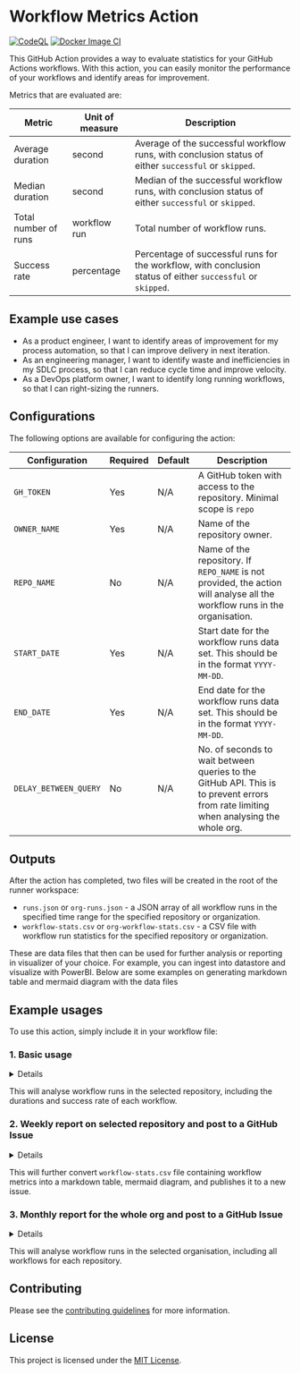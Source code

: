 # Workflow Metrics Action

[![CodeQL](https://github.com/KittyChiu/workflow-metrics/actions/workflows/github-code-scanning/codeql/badge.svg)](https://github.com/KittyChiu/workflow-metrics/actions/workflows/github-code-scanning/codeql) [![Docker Image CI](https://github.com/KittyChiu/workflow-metrics/actions/workflows/docker-image.yml/badge.svg)](https://github.com/KittyChiu/workflow-metrics/actions/workflows/docker-image.yml)

This GitHub Action provides a way to evaluate statistics for your GitHub Actions workflows. With this action, you can easily monitor the performance of your workflows and identify areas for improvement.

Metrics that are evaluated are:

| Metric | Unit of measure | Description |
| --- | --- | --- |
| Average duration | second | Average of the successful workflow runs, with conclusion status of either `successful` or `skipped`. |
| Median duration | second | Median of the successful workflow runs, with conclusion status of either `successful` or `skipped`. |
| Total number of runs | workflow run | Total number of workflow runs. |
| Success rate | percentage | Percentage of successful runs for the workflow, with conclusion status of either `successful` or `skipped`. |

## Example use cases

- As a product engineer, I want to identify areas of improvement for my process automation, so that I can improve delivery in next iteration.
- As an engineering manager, I want to identify waste and inefficiencies in my SDLC process, so that I can reduce cycle time and improve velocity.
- As a DevOps platform owner, I want to identify long running workflows, so that I can right-sizing the runners.

## Configurations

The following options are available for configuring the action:

| Configuration | Required | Default | Description |
| --- | --- | --- | --- |
| `GH_TOKEN` | Yes | N/A | A GitHub token with access to the repository. Minimal scope is `repo` |
| `OWNER_NAME` | Yes | N/A | Name of the repository owner. |
| `REPO_NAME` | No | N/A | Name of the repository. If `REPO_NAME` is not provided, the action will analyse all the workflow runs in the organisation. |
| `START_DATE` | Yes | N/A | Start date for the workflow runs data set. This should be in the format `YYYY-MM-DD`. |
| `END_DATE` | Yes | N/A | End date for the workflow runs data set. This should be in the format `YYYY-MM-DD`. |
| `DELAY_BETWEEN_QUERY` | No | N/A | No. of seconds to wait between queries to the GitHub API. This is to prevent errors from rate limiting when analysing the whole org. |

## Outputs

After the action has completed, two files will be created in the root of the runner workspace:

- `runs.json` or `org-runs.json` - a JSON array of all workflow runs in the specified time range for the specified repository or organization.
- `workflow-stats.csv` or `org-workflow-stats.csv` - a CSV file with workflow run statistics for the specified repository or organization.

These are data files that then can be used for further analysis or reporting in visualizer of your choice. For example, you can ingest into datastore and visualize with PowerBI. Below are some examples on generating markdown table and mermaid diagram with the data files

## Example usages

To use this action, simply include it in your workflow file:

### 1. Basic usage

<details>

```yml
name: My Workflow
on: workflow_dispatch
jobs:
  evaluate-actions-consumption:
    runs-on: ubuntu-latest
    steps:
      - name: Checkout code
        uses: actions/checkout@v3

      - name: Call workflow-runs action
        uses: kittychiu/workflow-metrics@v0.4.7
        env:
          GH_TOKEN: ${{ secrets.GITHUB_TOKEN }}
          OWNER_NAME: "myOrg"
          REPO_NAME: "myRepo"
          START_DATE: "2023-07-01"
          END_DATE: "2023-08-01"

      - name: Upload all .txt .csv .md files to artifact
        uses: actions/upload-artifact@v3
        with:
          name: workflow-stats
          path: |
            workflow-stats.csv
            runs.json
```

Below is an example of the `workflow-stats.csv` file:

```csv
workflow_name,average_duration,median_duration,success_rate,total_runs
workflow_1,12.33,12.00,100.00,3
workflow_3,25.12,22.00,20.93,43
workflow_2,15.50,15.50,50.00,2
```

</details>

This will analyse workflow runs in the selected repository, including the durations and success rate of each workflow.

### 2. Weekly report on selected repository and post to a GitHub Issue

<details>

```yml
name: Weekly Retrospective Report

on: 
  schedule:
    - cron: '0 12 * * 5'
    
jobs:
  evaluate-actions-consumption:
    runs-on: ubuntu-latest
    env:
      GH_TOKEN: ${{ secrets.GITHUB_TOKEN }}
      OWNER_NAME: ${{ github.repository_owner }}

    steps:
      - name: Checkout code
        uses: actions/checkout@v3

      - name: Set dates and repo name
        run: |
          echo "START_DATE=$(date -d '-1 month' +%Y-%m-%d)" >> "$GITHUB_ENV"
          echo "END_DATE=$(date +%Y-%m-%d)" >> "$GITHUB_ENV"
          
          repo=$(echo "${{ github.repository }}" | cut -d'/' -f2)
          echo "REPO_NAME=${repo}" >> $GITHUB_ENV

      - name: Call workflow-runs action
        uses: kittychiu/workflow-metrics@v0.4.7
        env:
          GH_TOKEN: ${{ secrets.GITHUB_TOKEN }}
          REPO_NAME: ${{ env.REPO_NAME }}
          START_DATE: ${{ env.START_DATE }}
          END_DATE: ${{ env.END_DATE }}

      - name: Convert workflow-stats.CSV to stats-table.md markdown table
        run: |
          echo -e "## Table View\n" > stats-table.md
          header=$(head -n 1 workflow-stats.csv | sed 's/,/|/g' | sed 's/_/ /g')
          echo -e "|${header}|" >> stats-table.md
          metadata=$(head -n 1 workflow-stats.csv | sed 's/,/|/g' | sed 's/[^|]/-/g')
          echo -e "|${metadata}|" >> stats-table.md
          tail -n +2 workflow-stats.csv | sed 's/,/|/g; s/^/|/; s/$/|/' >> stats-table.md

      - name: Convert workflow-stats.CSV to stream-diagram.md mermaid diagram
        run: |
          echo -e "## Value Stream View\n" > stream-diagram.md
          echo -e '```mermaid' >> stream-diagram.md
          echo -e 'timeline' >> stream-diagram.md
          head -n 1 workflow-stats.csv | sed 's/,/ : /g' | sed 's/_/ /g' | awk -F'|' '{for(i=1;i<=NF;i++) printf("%s%s", "    ", $i, i==NF?"\n":", ")}' | sed 's/^/  /' >> stream-diagram.md
          tail -n +2 workflow-stats.csv | sed 's/,/ : /g' | awk -F'|' '{for(i=1;i<=NF;i++) printf("%s%s", "\n    ", $i, i==NF?"\n":", ")}' | sed 's/^/  /' >> stream-diagram.md
          echo -e '\n```' >> stream-diagram.md

      - name: Combine into issue content
        run: |
          echo "Combine output files"
          cat stream-diagram.md stats-table.md > issue_view.md

      - name: Publish content to a new GitHub Issue
        uses: peter-evans/create-issue-from-file@v4
        with:
          title: Workflow runs summary `${{ env.REPO_NAME }}` repo (${{ env.START_DATE }} - ${{ env.END_DATE }})
          content-filepath: issue_view.md

      - name: Upload all .txt .csv .md files to artifact
        uses: actions/upload-artifact@v3
        with:
          name: workflow-stats
          path: |
            stats-table.md
            stream-diagram.md
            workflow-stats.csv
            runs.json
```

Below is an example of the `stats-table.md` file:

```md
|workflow name|average duration|median duration|success rate|total runs|
|-------------|----------------|---------------|------------|----------|
|workflow_1|17.00|17.00|100.00|1|
|workflow_2|36.17|36.50|53.70|54|
|workflow_3|3.00|2.00|100.00|3|
```

An example of the GitHub Issue generated is [here](https://github.com/KittyChiu/workflow-metrics/issues/17).


</details>

This will further convert `workflow-stats.csv` file containing workflow metrics into a markdown table, mermaid diagram, and publishes it to a new issue.

### 3. Monthly report for the whole org and post to a GitHub Issue

<details>

```yml
name: Monthly SLOs Report

on:
  schedule:
    - cron: '0 0 1 * *'

jobs:
  evaluate-actions-consumption:
    runs-on: ubuntu-latest
    env:
      GH_TOKEN: ${{ secrets.GITHUB_TOKEN }}

    steps:
      - name: Checkout code
        uses: actions/checkout@v3

      - name: Set dates
        run: |
          echo "START_DATE=$(date -d '-14 days' +%Y-%m-%d)" >> "$GITHUB_ENV"
          echo "END_DATE=$(date +%Y-%m-%d)" >> "$GITHUB_ENV"
          
      - name: Test docker action
        uses: kittychiu/workflow-metrics@v0.4.7
        env:
          GH_TOKEN: ${{ env.GH_TOKEN }}
          OWNER_NAME: ${{ github.repository_owner }}
          START_DATE: ${{ env.START_DATE }}
          END_DATE: ${{ env.END_DATE }}
          DELAY_BETWEEN_QUERY: 5
    
      - name: Convert org-workflow-stats.csv to stats-table.md markdown table
        run: |
          echo -e "## Table View\n" > stats-table.md
          header=$(head -n 1 org-workflow-stats.csv | sed 's/,/|/g' | sed 's/_/ /g')
          echo -e "|${header}|" >> stats-table.md
          metadata=$(head -n 1 org-workflow-stats.csv | sed 's/,/|/g' | sed 's/[^|]/-/g')
          echo -e "|${metadata}|" >> stats-table.md
          tail -n +2 org-workflow-stats.csv | sed 's/,/|/g; s/^/|/; s/$/|/' >> stats-table.md

      - name: Publish result to a new issue
        uses: peter-evans/create-issue-from-file@v4
        with:
          title: Workflow runs summary for `${{ env.OWNER_NAME }}` org (${{ env.START_DATE }} - ${{ env.END_DATE }})
          content-filepath: stats-table.md

      - name: Upload all .txt .csv .md files to artifact
        uses: actions/upload-artifact@v3
        with:
          name: workflow-stats
          path: |
            stats-table.md
            org-workflow-stats.csv
            org-runs.json
```

Below is an example of the `stats-table.md` file:

```md
|repository name|workflow name|average duration|median duration|success rate|total runs|
|---------------|-------------|----------------|---------------|------------|----------|
|repo_1|Test|3.00|3.00|100.00|1|
|repo_1|Build|20.20|17.00|80.00|5|
|repo_1|Deploy|17.00|17.00|100.00|1|
|repo_2|Custom Validation|2.00|2.00|100.00|1|
|repo_2|Linter|2.00|2.00|100.00|1|
|repo_3|Superlinter|25.38|23.00|30.00|50|
|repo_3|Long Build|36.17|36.50|53.70|54|
|repo_3|Smoke Test|19.69|14.00|23.08|13|
```

An example of the GitHub Issue generated is [here](https://github.com/KittyChiu/workflow-metrics/issues/18).

</details>

This will analyse workflow runs in the selected organisation, including all workflows for each repository.

## Contributing

Please see the [contributing guidelines](CONTRIBUTING.md) for more information.

## License

This project is licensed under the [MIT License](LICENSE).
